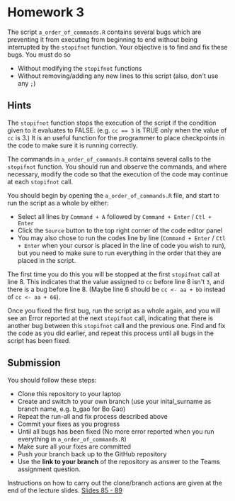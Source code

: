 # Homework 3

The script `a_order_of_commands.R` contains several bugs which are preventing it from executing
from beginning to end without being interrupted by the `stopifnot` function.
Your objective is to find and fix these bugs. You must do so

- Without modifying the `stopifnot` functions
- Without removing/adding any new lines to this script (also, don't use any `;`)

## Hints

The `stopifnot` function stops the execution of the script if the condition
given to it evaluates to FALSE. (e.g. `cc == 3` is TRUE only when the value of
`cc` is 3.) It is an useful function for the programmer to place checkpoints in the
code to make sure it is running correctly.

The commands in `a_order_of_commands.R` contains several calls to the `stopifnot` function.
You should run and observe the commands, and where necessary, modify the code
so that the execution of the code may continue at each `stopifnot` call.

You should begin by opening the `a_order_of_commands.R` file, and start to run the
script as a whole by either:

- Select all lines by `Command + A` followed by `Command + Enter` / `Ctl + Enter`
- Click the `Source` button to the top right corner of the code editor panel
- You may also chose to run the codes line by line (`Command + Enter` / `Ctl + Enter`
when your cursor is placed in the line of code you wish to run), but you need to make
sure to run everything in the order that they are placed in the script.

The first time you do this you will be stopped at the first `stopifnot` call at line 8.
This indicates that the value assigned to `cc` before line 8 isn't `3`, and there
is a bug before line 8. (Maybe line 6 should be `cc <- aa + bb` instead of `cc <- aa + 66`).

Once you fixed the first bug, run the script as a whole again, and you will see
an Error reported at the next `stopifnot` call, indicating that there is another
bug between this `stopifnot` call and the previous one. Find and fix the code as
you did earlier, and repeat this process until all bugs in the script has been fixed.


## Submission

You should follow these steps:

- Clone this repository to your laptop
- Create and switch to your own branch (use your inital_surname as branch name, e.g. b_gao for Bo Gao)
- Repeat the run-all and fix process described above
- Commit your fixes as you progress
- Until all bugs has been fixed (No more error reported when you run everything in `a_order_of_commands.R`)
- Make sure all your fixes are committed
- Push your branch back up to the GitHub repository
- Use the **link to your branch** of the repository as answer to the Teams assignment question.
    
Instructions on how to carry out the clone/branch actions are given at the end of the lecture slides.
[Slides 85 - 89](https://github.com/oxford-mgh-2526/intro-r-lectures/blob/main/slides/1_R_dev_tools.pdf)
